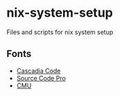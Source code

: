 # nix-system-setup
Files and scripts for nix system setup

## Fonts
* [Cascadia Code](https://github.com/ghosh-r/nix-system-setup/blob/main/CascadiaCode-2009.22.zip)
* [Source Code Pro](https://github.com/ghosh-r/nix-system-setup/blob/main/Source_Code_Pro.zip)
* [CMU](https://github.com/ghosh-r/nix-system-setup/blob/main/cm-unicode-0.7.0-ttf.tar.xz)
